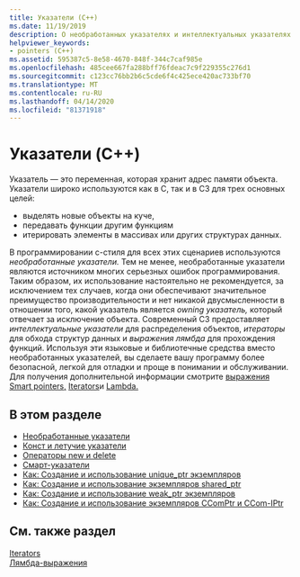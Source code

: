 ```yaml
---
title: Указатели (C++)
ms.date: 11/19/2019
description: О необработанных указателях и интеллектуальных указателях в Microsoft C.
helpviewer_keywords:
- pointers (C++)
ms.assetid: 595387c5-8e58-4670-848f-344c7caf985e
ms.openlocfilehash: 485cee667fa288bff76fdeac7c9f229355c276d1
ms.sourcegitcommit: c123cc76bb2b6c5cde6f4c425ece420ac733bf70
ms.translationtype: MT
ms.contentlocale: ru-RU
ms.lasthandoff: 04/14/2020
ms.locfileid: "81371918"
---
```

# <a name="pointers-c"></a>Указатели (C++)

Указатель — это переменная, которая хранит адрес памяти объекта. Указатели широко используются как в C, так и в СЗ для трех основных целей:

- выделять новые объекты на куче,
- передавать функции другим функциям
- итерировать элементы в массивах или других структурах данных.

В программировании c-стиля для всех этих сценариев используются *необработанные указатели.* Тем не менее, необработанные указатели являются источником многих серьезных ошибок программирования. Таким образом, их использование настоятельно не рекомендуется, за исключением тех случаев, когда они обеспечивают значительное преимущество производительности и нет никакой двусмысленности в отношении того, какой указатель является *owning указатель,* который отвечает за исключение объекта. Современный СЗ предоставляет *интеллектуальные указатели* для распределения объектов, *итераторы* для обхода структур данных и *выражения лямбда* для прохождения функций. Используя эти языковые и библиотечные средства вместо необработанных указателей, вы сделаете вашу программу более безопасной, легкой для отладки и проще в понимании и обслуживании. Для получения дополнительной информации смотрите [выражения Smart pointers,](smart-pointers-modern-cpp.md) [Iterators](../standard-library/iterators.md)и [Lambda.](lambda-expressions-in-cpp.md)

## <a name="in-this-section"></a>В этом разделе

- [Необработанные указатели](raw-pointers.md)
- [Конст и летучие указатели](const-and-volatile-pointers.md)
- [Операторы new и delete](new-and-delete-operators.md)
- [Смарт-указатели](smart-pointers-modern-cpp.md)
- [Как: Создание и использование unique_ptr экземпляров](how-to-create-and-use-unique-ptr-instances.md)
- [Как: Создание и использование экземпляров shared_ptr](how-to-create-and-use-shared-ptr-instances.md)
- [Как: Создание и использование weak_ptr экземпляров](how-to-create-and-use-weak-ptr-instances.md)
- [Как: Создание и использование экземпляров CComPtr и CCom-IPtr](how-to-create-and-use-ccomptr-and-ccomqiptr-instances.md)

## <a name="see-also"></a>См. также раздел

[Iterators](../standard-library/iterators.md)</br>
[Лямбда-выражения](lambda-expressions-in-cpp.md)

